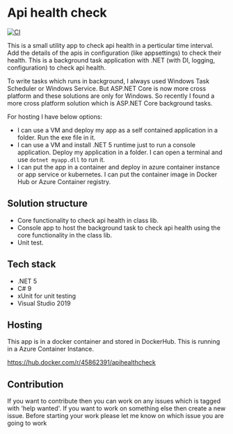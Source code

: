 # Api health check

[![CI](https://github.com/Arnab-Developer/api-health-check/actions/workflows/ci.yml/badge.svg)](https://github.com/Arnab-Developer/api-health-check/actions/workflows/ci.yml)

This is a small utility app to check api health in a perticular time interval. Add the details of the apis in configuration (like appsettings) to check their health. This is a background task application with .NET (with DI, logging, configuration) to check api health.

To write tasks which runs in background, I always used Windows Task Scheduler or Windows Service. But ASP.NET Core is now more cross platform and these solutions are only for Windows. So recently I found a more cross platform solution which is ASP.NET Core background tasks.

For hosting I have below options:

* I can use a VM and deploy my app as a self contained application in a folder. Run the exe file in it.
* I can use a VM and install .NET 5 runtime just to run a console application. Deploy my application in a folder. I can open a terminal and use `dotnet myapp.dll` to run it.
* I can put the app in a container and deploy in azure container instance or app service or kubernetes. I can put the container image in Docker Hub or Azure Container registry.

## Solution structure

* Core functionality to check api health in class lib.
* Console app to host the background task to check api health using the core functionality in the class lib.
* Unit test.

## Tech stack

* .NET 5
* C# 9
* xUnit for unit testing
* Visual Studio 2019

## Hosting

This app is in a docker container and stored in DockerHub. This is running in a Azure Container Instance.

https://hub.docker.com/r/45862391/apihealthcheck

## Contribution

If you want to contribute then you can work on any issues which is tagged with 'help wanted'. If you want to work on something else then create a new issue. Before starting your work please let me know on which issue you are going to work
